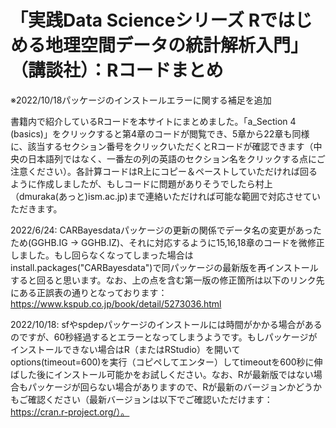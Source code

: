 # 「実践Data Scienceシリーズ Rではじめる地理空間データの統計解析入門」（講談社）：Rコードまとめ
※2022/10/18パッケージのインストールエラーに関する補足を追加

書籍内で紹介しているRコードを本サイトにまとめました。「a_Section 4 (basics)」をクリックすると第4章のコードが閲覧でき、5章から22章も同様に、該当するセクション番号をクリックいただくとRコードが確認できます（中央の日本語列ではなく、一番左の列の英語のセクション名をクリックする点にご注意ください）。各計算コードはR上にコピー＆ペーストしていただければ回るように作成しましたが、もしコードに問題がありそうでしたら村上（dmuraka(あっと)ism.ac.jp)まで連絡いただければ可能な範囲で対応させていただきます。 

2022/6/24: CARBayesdataパッケージの更新の関係でデータ名の変更があったため(GGHB.IG -> GGHB.IZ)、それに対応するように15,16,18章のコードを微修正しました。もし回らなくなってしまった場合はinstall.packages("CARBayesdata")で同パッケージの最新版を再インストールすると回ると思います。なお、上の点を含む第一版の修正箇所は以下のリンク先にある正誤表の通りとなっております：https://www.kspub.co.jp/book/detail/5273036.html

2022/10/18: sfやspdepパッケージのインストールには時間がかかる場合があるのですが、60秒経過するとエラーとなってしまうようです。もしパッケージがインストールできない場合はR（またはRStudio）を開いてoptions(timeout=600)を実行（コピペしてエンター）してtimeoutを600秒に伸ばした後にインストール可能かをお試しください。なお、Rが最新版ではない場合もパッケージが回らない場合がありますので、Rが最新のバージョンかどうかもご確認ください（最新バージョンは以下でご確認いただけます：https://cran.r-project.org/）。

